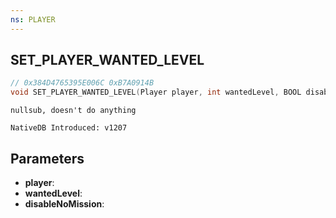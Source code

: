 ```yaml
---
ns: PLAYER
---
```

## SET_PLAYER_WANTED_LEVEL

```c
// 0x384D4765395E006C 0xB7A0914B
void SET_PLAYER_WANTED_LEVEL(Player player, int wantedLevel, BOOL disableNoMission);
```

```
nullsub, doesn't do anything

NativeDB Introduced: v1207
```

## Parameters
* **player**:
* **wantedLevel**:
* **disableNoMission**:

